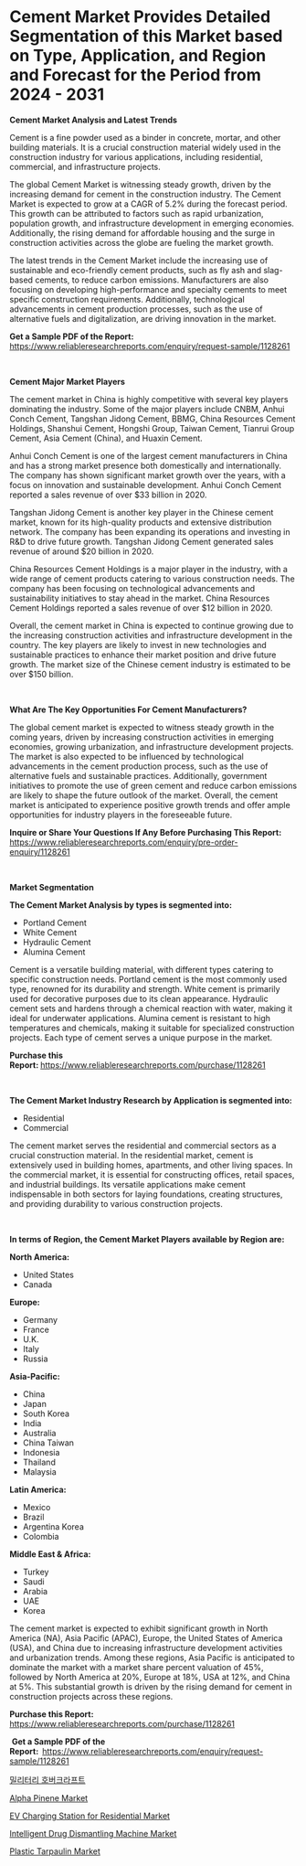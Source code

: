 <p><h1>Cement Market Provides Detailed Segmentation of this Market based on Type, Application, and Region and Forecast for the Period from 2024 - 2031</h1></p><p><strong>Cement Market Analysis and Latest Trends</strong></p>
<p><p>Cement is a fine powder used as a binder in concrete, mortar, and other building materials. It is a crucial construction material widely used in the construction industry for various applications, including residential, commercial, and infrastructure projects.</p><p>The global Cement Market is witnessing steady growth, driven by the increasing demand for cement in the construction industry. The Cement Market is expected to grow at a CAGR of 5.2% during the forecast period. This growth can be attributed to factors such as rapid urbanization, population growth, and infrastructure development in emerging economies. Additionally, the rising demand for affordable housing and the surge in construction activities across the globe are fueling the market growth.</p><p>The latest trends in the Cement Market include the increasing use of sustainable and eco-friendly cement products, such as fly ash and slag-based cements, to reduce carbon emissions. Manufacturers are also focusing on developing high-performance and specialty cements to meet specific construction requirements. Additionally, technological advancements in cement production processes, such as the use of alternative fuels and digitalization, are driving innovation in the market.</p></p>
<p><strong>Get a Sample PDF of the Report:&nbsp;</strong> <a href="https://www.reliableresearchreports.com/enquiry/request-sample/1128261">https://www.reliableresearchreports.com/enquiry/request-sample/1128261</a></p>
<p>&nbsp;</p>
<p><strong>Cement Major Market Players</strong></p>
<p><p>The cement market in China is highly competitive with several key players dominating the industry. Some of the major players include CNBM, Anhui Conch Cement, Tangshan Jidong Cement, BBMG, China Resources Cement Holdings, Shanshui Cement, Hongshi Group, Taiwan Cement, Tianrui Group Cement, Asia Cement (China), and Huaxin Cement.</p><p>Anhui Conch Cement is one of the largest cement manufacturers in China and has a strong market presence both domestically and internationally. The company has shown significant market growth over the years, with a focus on innovation and sustainable development. Anhui Conch Cement reported a sales revenue of over $33 billion in 2020.</p><p>Tangshan Jidong Cement is another key player in the Chinese cement market, known for its high-quality products and extensive distribution network. The company has been expanding its operations and investing in R&D to drive future growth. Tangshan Jidong Cement generated sales revenue of around $20 billion in 2020.</p><p>China Resources Cement Holdings is a major player in the industry, with a wide range of cement products catering to various construction needs. The company has been focusing on technological advancements and sustainability initiatives to stay ahead in the market. China Resources Cement Holdings reported a sales revenue of over $12 billion in 2020.</p><p>Overall, the cement market in China is expected to continue growing due to the increasing construction activities and infrastructure development in the country. The key players are likely to invest in new technologies and sustainable practices to enhance their market position and drive future growth. The market size of the Chinese cement industry is estimated to be over $150 billion.</p></p>
<p>&nbsp;</p>
<p><strong>What Are The Key Opportunities For Cement Manufacturers?</strong></p>
<p><p>The global cement market is expected to witness steady growth in the coming years, driven by increasing construction activities in emerging economies, growing urbanization, and infrastructure development projects. The market is also expected to be influenced by technological advancements in the cement production process, such as the use of alternative fuels and sustainable practices. Additionally, government initiatives to promote the use of green cement and reduce carbon emissions are likely to shape the future outlook of the market. Overall, the cement market is anticipated to experience positive growth trends and offer ample opportunities for industry players in the foreseeable future.</p></p>
<p><strong>Inquire or Share Your Questions If Any Before Purchasing This Report:</strong> <a href="https://www.reliableresearchreports.com/enquiry/pre-order-enquiry/1128261">https://www.reliableresearchreports.com/enquiry/pre-order-enquiry/1128261</a></p>
<p>&nbsp;</p>
<p><strong>Market Segmentation</strong></p>
<p><strong>The Cement Market Analysis by types is segmented into:</strong></p>
<p><ul><li>Portland Cement</li><li>White Cement</li><li>Hydraulic Cement</li><li>Alumina Cement</li></ul></p>
<p><p>Cement is a versatile building material, with different types catering to specific construction needs. Portland cement is the most commonly used type, renowned for its durability and strength. White cement is primarily used for decorative purposes due to its clean appearance. Hydraulic cement sets and hardens through a chemical reaction with water, making it ideal for underwater applications. Alumina cement is resistant to high temperatures and chemicals, making it suitable for specialized construction projects. Each type of cement serves a unique purpose in the market.</p></p>
<p><strong>Purchase this Report:&nbsp;</strong><a href="https://www.reliableresearchreports.com/purchase/1128261">https://www.reliableresearchreports.com/purchase/1128261</a></p>
<p>&nbsp;</p>
<p><strong>The Cement Market Industry Research by Application is segmented into:</strong></p>
<p><ul><li>Residential</li><li>Commercial</li></ul></p>
<p><p>The cement market serves the residential and commercial sectors as a crucial construction material. In the residential market, cement is extensively used in building homes, apartments, and other living spaces. In the commercial market, it is essential for constructing offices, retail spaces, and industrial buildings. Its versatile applications make cement indispensable in both sectors for laying foundations, creating structures, and providing durability to various construction projects.</p></p>
<p>&nbsp;</p>
<p><strong>In terms of Region, the Cement Market Players available by Region are:</strong></p>
<p>
    <p> <strong> North America: </strong>
        <ul>
            <li>United States</li>
            <li>Canada</li>
        </ul>
        </p> 
    <p> <strong> Europe: </strong>
        <ul>
            <li>Germany</li>
            <li>France</li>
            <li>U.K.</li>
            <li>Italy</li>
            <li>Russia</li>
        </ul>
        </p> 
    <p> <strong> Asia-Pacific: </strong>
        <ul>
            <li>China</li>
            <li>Japan</li>
            <li>South Korea</li>
            <li>India</li>
            <li>Australia</li>
            <li>China Taiwan</li>
            <li>Indonesia</li>
            <li>Thailand</li>
            <li>Malaysia</li>
        </ul>
        </p> 
    <p> <strong> Latin America: </strong>
        <ul>
            <li>Mexico</li>
            <li>Brazil</li>
            <li>Argentina Korea</li>
            <li>Colombia</li>
        </ul>
        </p> 
    <p> <strong> Middle East & Africa: </strong>
        <ul>
            <li>Turkey</li>
            <li>Saudi</li>
            <li>Arabia</li>
            <li>UAE</li>
            <li>Korea</li>
        </ul>
    </p>
    </p>
<p><p>The cement market is expected to exhibit significant growth in North America (NA), Asia Pacific (APAC), Europe, the United States of America (USA), and China due to increasing infrastructure development activities and urbanization trends. Among these regions, Asia Pacific is anticipated to dominate the market with a market share percent valuation of 45%, followed by North America at 20%, Europe at 18%, USA at 12%, and China at 5%. This substantial growth is driven by the rising demand for cement in construction projects across these regions.</p></p>
<p><strong>Purchase this Report: </strong><a href="https://www.reliableresearchreports.com/purchase/1128261">https://www.reliableresearchreports.com/purchase/1128261</a></p>
<p>&nbsp;<strong>Get a Sample PDF of the Report:&nbsp;&nbsp;</strong><a href="https://www.reliableresearchreports.com/enquiry/request-sample/1128261">https://www.reliableresearchreports.com/enquiry/request-sample/1128261</a></p>
<p><strong></strong></p>
<p><p><a href="https://github.com/nuekbpymrrz5/Market-Research-Report-List-1/blob/main/1383176191496.md">밀리터리 호버크라프트</a></p><p><a href="https://github.com/jerrycopelandthomaswsqd8q/Market-Research-Report-List-1/blob/main/alpha-pinene-market.md">Alpha Pinene Market</a></p><p><a href="https://issuu.com/reportprime-2/docs/ev-charging-station-for-residential-market-size-20">EV Charging Station for Residential Market</a></p><p><a href="https://issuu.com/reportprime-2/docs/intelligent-drug-dismantling-machine-market-size-2">Intelligent Drug Dismantling Machine Market</a></p><p><a href="https://github.com/brenzgnarento/Market-Research-Report-List-1/blob/main/plastic-tarpaulin-market.md">Plastic Tarpaulin Market</a></p></p>